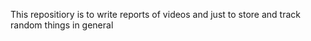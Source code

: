 This repositiory is to write reports of videos and just to store and track random things in general
